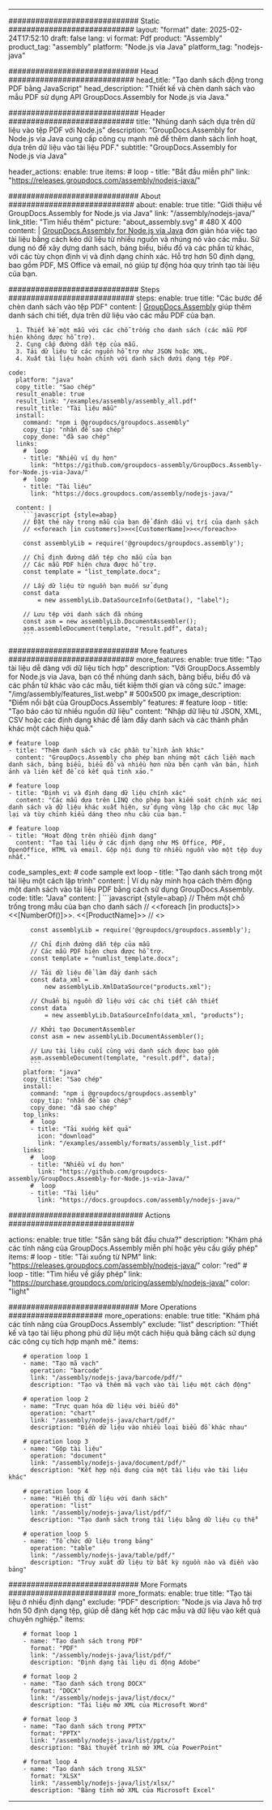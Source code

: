 



---
############################# Static ############################
layout: "format"
date:  2025-02-24T17:52:10
draft: false
lang: vi
format: Pdf
product: "Assembly"
product_tag: "assembly"
platform: "Node.js via Java"
platform_tag: "nodejs-java"

############################# Head ############################
head_title: "Tạo danh sách động trong PDF bằng JavaScript"
head_description: "Thiết kế và chèn danh sách vào mẫu PDF sử dụng API GroupDocs.Assembly for Node.js via Java."

############################# Header ############################
title: "Nhúng danh sách dựa trên dữ liệu vào tệp PDF với Node.js" 
description: "GroupDocs.Assembly for Node.js via Java cung cấp công cụ mạnh mẽ để thêm danh sách linh hoạt, dựa trên dữ liệu vào tài liệu PDF."
subtitle: "GroupDocs.Assembly for Node.js via Java" 

header_actions:
  enable: true
  items:
    #  loop
    - title: "Bắt đầu miễn phí"
      link: "https://releases.groupdocs.com/assembly/nodejs-java/"
      
############################# About ############################
about:
    enable: true
    title: "Giới thiệu về GroupDocs.Assembly for Node.js via Java"
    link: "/assembly/nodejs-java/"
    link_title: "Tìm hiểu thêm"
    picture: "about_assembly.svg" # 480 X 400
    content: |
       [GroupDocs.Assembly for Node.js via Java](/assembly/nodejs-java/) đơn giản hóa việc tạo tài liệu bằng cách kéo dữ liệu từ nhiều nguồn và nhúng nó vào các mẫu. Sử dụng nó để xây dựng danh sách, bảng biểu, biểu đồ và các phần tử khác, với các tùy chọn định vị và định dạng chính xác. Hỗ trợ hơn 50 định dạng, bao gồm PDF, MS Office và email, nó giúp tự động hóa quy trình tạo tài liệu của bạn.

############################# Steps ############################
steps:
    enable: true
    title: "Các bước để chèn danh sách vào tệp PDF"
    content: |
      [GroupDocs.Assembly](/assembly/nodejs-java/) giúp thêm danh sách chi tiết, dựa trên dữ liệu vào các mẫu PDF của bạn.
      
      1. Thiết kế một mẫu với các chỗ trống cho danh sách (các mẫu PDF hiện không được hỗ trợ).
      2. Cung cấp đường dẫn tệp của mẫu.
      3. Tải dữ liệu từ các nguồn hỗ trợ như JSON hoặc XML.
      4. Xuất tài liệu hoàn chỉnh với danh sách dưới dạng tệp PDF.
   
    code:
      platform: "java"
      copy_title: "Sao chép"
      result_enable: true
      result_link: "/examples/assembly/assembly_all.pdf"
      result_title: "Tài liệu mẫu"
      install:
        command: "npm i @groupdocs/groupdocs.assembly"
        copy_tip: "nhấn để sao chép"
        copy_done: "đã sao chép"
      links:
        #  loop
        - title: "Nhiều ví dụ hơn"
          link: "https://github.com/groupdocs-assembly/GroupDocs.Assembly-for-Node.js-via-Java/"
        #  loop
        - title: "Tài liệu"
          link: "https://docs.groupdocs.com/assembly/nodejs-java/"
          
      content: |
        ```javascript {style=abap}
        // Đặt thẻ này trong mẫu của bạn để đánh dấu vị trí của danh sách
        // <<foreach [in customers]>><<[CustomerName]>><</foreach>>
    
        const assemblyLib = require('@groupdocs/groupdocs.assembly');

        // Chỉ định đường dẫn tệp cho mẫu của bạn
        // Các mẫu PDF hiện chưa được hỗ trợ.
        const template = "list_template.docx";

        // Lấy dữ liệu từ nguồn bạn muốn sử dụng
        const data 
            = new assemblyLib.DataSourceInfo(GetData(), "label");

        // Lưu tệp với danh sách đã nhúng
        const asm = new assemblyLib.DocumentAssembler();
        asm.assembleDocument(template, "result.pdf", data);
        ```           

############################# More features ############################
more_features:
  enable: true
  title: "Tạo tài liệu dễ dàng với dữ liệu tích hợp"
  description: "Với GroupDocs.Assembly for Node.js via Java, bạn có thể nhúng danh sách, bảng biểu, biểu đồ và các phần tử khác vào các mẫu, tiết kiệm thời gian và công sức."
  image: "/img/assembly/features_list.webp" # 500x500 px
  image_description: "Điểm nổi bật của GroupDocs.Assembly"
  features:
    # feature loop
    - title: "Tạo báo cáo từ nhiều nguồn dữ liệu"
      content: "Nhập dữ liệu từ JSON, XML, CSV hoặc các định dạng khác để làm đầy danh sách và các thành phần khác một cách hiệu quả."

    # feature loop
    - title: "Thêm danh sách và các phần tử hình ảnh khác"
      content: "GroupDocs.Assembly cho phép bạn nhúng một cách liền mạch danh sách, bảng biểu, biểu đồ và nhiều hơn nữa bên cạnh văn bản, hình ảnh và liên kết để có kết quả tinh xảo."

    # feature loop
    - title: "Định vị và định dạng dữ liệu chính xác"
      content: "Các mẫu dựa trên LINQ cho phép bạn kiểm soát chính xác nơi danh sách và dữ liệu khác xuất hiện, sử dụng vòng lặp cho các mục lặp lại và tùy chỉnh kiểu dáng theo nhu cầu của bạn."

    # feature loop
    - title: "Hoạt động trên nhiều định dạng"
      content: "Tạo tài liệu ở các định dạng như MS Office, PDF, OpenOffice, HTML và email. Gộp nội dung từ nhiều nguồn vào một tệp duy nhất."
      
  code_samples_ext:
    # code sample ext loop
    - title: "Tạo danh sách trong một tài liệu một cách lập trình"
      content: |
        Ví dụ này minh họa cách thêm động một danh sách vào tài liệu PDF bằng cách sử dụng GroupDocs.Assembly.
      code:
        title: "Java"
        content: |
          ```javascript {style=abap}
          // Thêm một chỗ trống trong mẫu của bạn cho danh sách
          // <<foreach [in products]>><<[NumberOf()]>>. <<[ProductName]>>
          // <</foreach>>
          
          const assemblyLib = require('@groupdocs/groupdocs.assembly');

          // Chỉ định đường dẫn tệp của mẫu
          // Các mẫu PDF hiện chưa được hỗ trợ.
          const template = "numlist_template.docx";

          // Tải dữ liệu để làm đầy danh sách
          const data_xml =
              new assemblyLib.XmlDataSource("products.xml");

          // Chuẩn bị nguồn dữ liệu với các chi tiết cần thiết
          const data 
              = new assemblyLib.DataSourceInfo(data_xml, "products");

          // Khởi tạo DocumentAssembler
          const asm = new assemblyLib.DocumentAssembler();

          // Lưu tài liệu cuối cùng với danh sách được bao gồm
          asm.assembleDocument(template, "result.pdf", data);
          ```
        platform: "java"
        copy_title: "Sao chép"
        install:
          command: "npm i @groupdocs/groupdocs.assembly"
          copy_tip: "nhấn để sao chép"
          copy_done: "đã sao chép"
        top_links:
          #  loop
          - title: "Tải xuống kết quả"
            icon: "download"
            link: "/examples/assembly/formats/assembly_list.pdf"
        links:
          #  loop
          - title: "Nhiều ví dụ hơn"
            link: "https://github.com/groupdocs-assembly/GroupDocs.Assembly-for-Node.js-via-Java/"
          #  loop
          - title: "Tài liệu"
            link: "https://docs.groupdocs.com/assembly/nodejs-java/"
            

            


############################## Actions ############################

actions:
  enable: true
  title: "Sẵn sàng bắt đầu chưa?"
  description: "Khám phá các tính năng của GroupDocs.Assembly miễn phí hoặc yêu cầu giấy phép"
  items:
    #  loop
    - title: "Tải xuống từ NPM"
      link: "https://releases.groupdocs.com/assembly/nodejs-java/"
      color: "red"
        #  loop
    - title: "Tìm hiểu về giấy phép"
      link: "https://purchase.groupdocs.com/pricing/assembly/nodejs-java/"
      color: "light"


############################# More Operations #####################
more_operations:
    enable: true
    title: "Khám phá các tính năng của GroupDocs.Assembly"
    exclude: "list"
    description: "Thiết kế và tạo tài liệu phong phú dữ liệu một cách hiệu quả bằng cách sử dụng các công cụ tích hợp mạnh mẽ."
    items: 
          
        # operation loop 1
        - name: "Tạo mã vạch"
          operation: "barcode"
          link: "/assembly/nodejs-java/barcode/pdf/"
          description: "Tạo và thêm mã vạch vào tài liệu một cách động"

        # operation loop 2
        - name: "Trực quan hóa dữ liệu với biểu đồ"
          operation: "chart"
          link: "/assembly/nodejs-java/chart/pdf/"
          description: "Điền dữ liệu vào nhiều loại biểu đồ khác nhau"

        # operation loop 3
        - name: "Gộp tài liệu"
          operation: "document"
          link: "/assembly/nodejs-java/document/pdf/"
          description: "Kết hợp nội dung của một tài liệu vào tài liệu khác"

        # operation loop 4
        - name: "Hiển thị dữ liệu với danh sách"
          operation: "list"
          link: "/assembly/nodejs-java/list/pdf/"
          description: "Tạo danh sách trong tài liệu bằng dữ liệu cụ thể"

        # operation loop 5
        - name: "Tổ chức dữ liệu trong bảng"
          operation: "table"
          link: "/assembly/nodejs-java/table/pdf/"
          description: "Truy xuất dữ liệu từ bất kỳ nguồn nào và điền vào bảng"
         
          
############################# More Formats ########################
more_formats:
    enable: true
    title: "Tạo tài liệu ở nhiều định dạng"
    exclude: "PDF"
    description: "Node.js via Java hỗ trợ hơn 50 định dạng tệp, giúp dễ dàng kết hợp các mẫu và dữ liệu vào kết quả chuyên nghiệp."
    items: 
          
        # format loop 1
        - name: "Tạo danh sách trong PDF"
          format: "PDF"
          link: "/assembly/nodejs-java/list/pdf/"
          description: "Định dạng tài liệu di động Adobe"
          
        # format loop 2
        - name: "Tạo danh sách trong DOCX"
          format: "DOCX"
          link: "/assembly/nodejs-java/list/docx/"
          description: "Tài liệu mở XML của Microsoft Word"
          
        # format loop 3
        - name: "Tạo danh sách trong PPTX"
          format: "PPTX"
          link: "/assembly/nodejs-java/list/pptx/"
          description: "Bài thuyết trình mở XML của PowerPoint"
          
        # format loop 4
        - name: "Tạo danh sách trong XLSX"
          format: "XLSX"
          link: "/assembly/nodejs-java/list/xlsx/"
          description: "Bảng tính mở XML của Microsoft Excel"


          

---